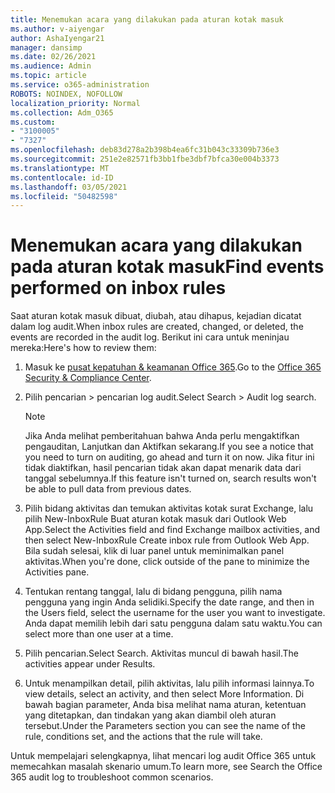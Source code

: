 ```yaml
---
title: Menemukan acara yang dilakukan pada aturan kotak masuk
ms.author: v-aiyengar
author: AshaIyengar21
manager: dansimp
ms.date: 02/26/2021
ms.audience: Admin
ms.topic: article
ms.service: o365-administration
ROBOTS: NOINDEX, NOFOLLOW
localization_priority: Normal
ms.collection: Adm_O365
ms.custom:
- "3100005"
- "7327"
ms.openlocfilehash: deb83d278a2b398b4ea6fc31b043c33309b736e3
ms.sourcegitcommit: 251e2e82571fb3bb1fbe3dbf7bfca30e004b3373
ms.translationtype: MT
ms.contentlocale: id-ID
ms.lasthandoff: 03/05/2021
ms.locfileid: "50482598"
---
```

# <a name="find-events-performed-on-inbox-rules"></a><span data-ttu-id="42652-102">Menemukan acara yang dilakukan pada aturan kotak masuk</span><span class="sxs-lookup"><span data-stu-id="42652-102">Find events performed on inbox rules</span></span>

<span data-ttu-id="42652-103">Saat aturan kotak masuk dibuat, diubah, atau dihapus, kejadian dicatat dalam log audit.</span><span class="sxs-lookup"><span data-stu-id="42652-103">When inbox rules are created, changed, or deleted, the events are recorded in the audit log.</span></span> <span data-ttu-id="42652-104">Berikut ini cara untuk meninjau mereka:</span><span class="sxs-lookup"><span data-stu-id="42652-104">Here's how to review them:</span></span>

1. <span data-ttu-id="42652-105">Masuk ke [pusat kepatuhan & keamanan Office 365](https://go.microsoft.com/fwlink/p/?linkid=2077143).</span><span class="sxs-lookup"><span data-stu-id="42652-105">Go to the [Office 365 Security & Compliance Center](https://go.microsoft.com/fwlink/p/?linkid=2077143).</span></span>
1. <span data-ttu-id="42652-106">Pilih pencarian > pencarian log audit.</span><span class="sxs-lookup"><span data-stu-id="42652-106">Select Search > Audit log search.</span></span>

    > [!NOTE]
    > <span data-ttu-id="42652-107">Jika Anda melihat pemberitahuan bahwa Anda perlu mengaktifkan pengauditan, Lanjutkan dan Aktifkan sekarang.</span><span class="sxs-lookup"><span data-stu-id="42652-107">If you see a notice that you need to turn on auditing, go ahead and turn it on now.</span></span> <span data-ttu-id="42652-108">Jika fitur ini tidak diaktifkan, hasil pencarian tidak akan dapat menarik data dari tanggal sebelumnya.</span><span class="sxs-lookup"><span data-stu-id="42652-108">If this feature isn't turned on, search results won't be able to pull data from previous dates.</span></span>
1. <span data-ttu-id="42652-109">Pilih bidang aktivitas dan temukan aktivitas kotak surat Exchange, lalu pilih New-InboxRule Buat aturan kotak masuk dari Outlook Web App.</span><span class="sxs-lookup"><span data-stu-id="42652-109">Select the Activities field and find Exchange mailbox activities, and then select New-InboxRule Create inbox rule from Outlook Web App.</span></span> <span data-ttu-id="42652-110">Bila sudah selesai, klik di luar panel untuk meminimalkan panel aktivitas.</span><span class="sxs-lookup"><span data-stu-id="42652-110">When you're done, click outside of the pane to minimize the Activities pane.</span></span>
1. <span data-ttu-id="42652-111">Tentukan rentang tanggal, lalu di bidang pengguna, pilih nama pengguna yang ingin Anda selidiki.</span><span class="sxs-lookup"><span data-stu-id="42652-111">Specify the date range, and then in the Users field, select the username for the user you want to investigate.</span></span> <span data-ttu-id="42652-112">Anda dapat memilih lebih dari satu pengguna dalam satu waktu.</span><span class="sxs-lookup"><span data-stu-id="42652-112">You can select more than one user at a time.</span></span>
1. <span data-ttu-id="42652-113">Pilih pencarian.</span><span class="sxs-lookup"><span data-stu-id="42652-113">Select Search.</span></span> <span data-ttu-id="42652-114">Aktivitas muncul di bawah hasil.</span><span class="sxs-lookup"><span data-stu-id="42652-114">The activities appear under Results.</span></span>
1. <span data-ttu-id="42652-115">Untuk menampilkan detail, pilih aktivitas, lalu pilih informasi lainnya.</span><span class="sxs-lookup"><span data-stu-id="42652-115">To view details, select an activity, and then select More Information.</span></span> <span data-ttu-id="42652-116">Di bawah bagian parameter, Anda bisa melihat nama aturan, ketentuan yang ditetapkan, dan tindakan yang akan diambil oleh aturan tersebut.</span><span class="sxs-lookup"><span data-stu-id="42652-116">Under the Parameters section you can see the name of the rule, conditions set, and the actions that the rule will take.</span></span>

<span data-ttu-id="42652-117">Untuk mempelajari selengkapnya, lihat mencari log audit Office 365 untuk memecahkan masalah skenario umum.</span><span class="sxs-lookup"><span data-stu-id="42652-117">To learn more, see Search the Office 365 audit log to troubleshoot common scenarios.</span></span>